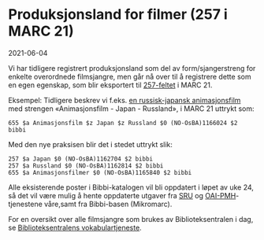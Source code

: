 # Produksjonsland for filmer (257 i MARC 21)

2021-06-04

Vi har tidligere registrert produksjonsland som del av form/sjangerstreng for enkelte overordnede filmsjangre, 
men går nå over til å registrere dette som en egen egenskap, som blir eksportert til 
[257-feltet](https://www.loc.gov/marc/bibliographic/bd257.html) i MARC 21.

Eksempel: Tidligere beskrev vi f.eks. [en russisk-japansk animasjonsfilm](https://en.wikipedia.org/wiki/First_Squad) med strengen «Animasjonsfilm - Japan - Russland», i MARC 21 uttrykt som:

```
655 $a Animasjonsfilm $z Japan $z Russland $0 (NO-OsBA)1166024 $2 bibbi
```

Med den nye praksisen blir det i stedet uttrykt slik:

```
257 $a Japan $0 (NO-OsBA)1162704 $2 bibbi
257 $a Russland $0 (NO-OsBA)1162814 $2 bibbi
655 $a Animasjonsfilmer $0 (NO-OsBA)1165840 $2 bibbi
```

Alle eksisterende poster i Bibbi-katalogen vil bli oppdatert i løpet av uke 24, så det vil være mulig å hente oppdaterte utgaver fra
[SRU](/hente/bibliografiske-data/sru.html) og [OAI-PMH](/hente/bibliografiske-data/oai-pmh.html)-tjenestene våre,samt fra Bibbi-basen (Mikromarc).

For en oversikt over alle filmsjangre som brukes av Biblioteksentralen i dag, se [Biblioteksentralens vokabulartjeneste](https://id.bs.no/bibbi/group/efbe2d4b-b3de-4194-b069-b764b1333a23).
